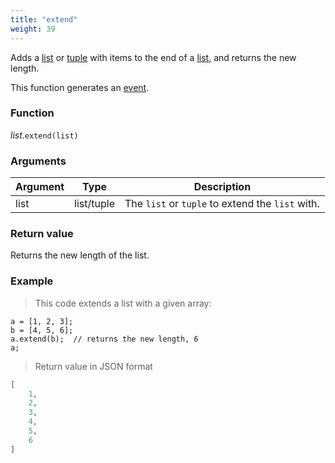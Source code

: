 ```yaml
---
title: "extend"
weight: 39
---
```


Adds a [list](..) or [tuple](../../tuple) with items to the end of a [list](..), and returns the new length.

This function generates an [event](../../../overview/events).

### Function

*list*.`extend(list)`

### Arguments

Argument | Type | Description
-------- | ---- | -----------
list | list/tuple | The `list` or `tuple` to extend the `list` with.

### Return value

Returns the new length of the list.

### Example

> This code extends a list with a given array:

```thingsdb,json_response
a = [1, 2, 3];
b = [4, 5, 6];
a.extend(b);  // returns the new length, 6
a;
```

> Return value in JSON format

```json
[
    1,
    2,
    3,
    4,
    5,
    6
]
```
